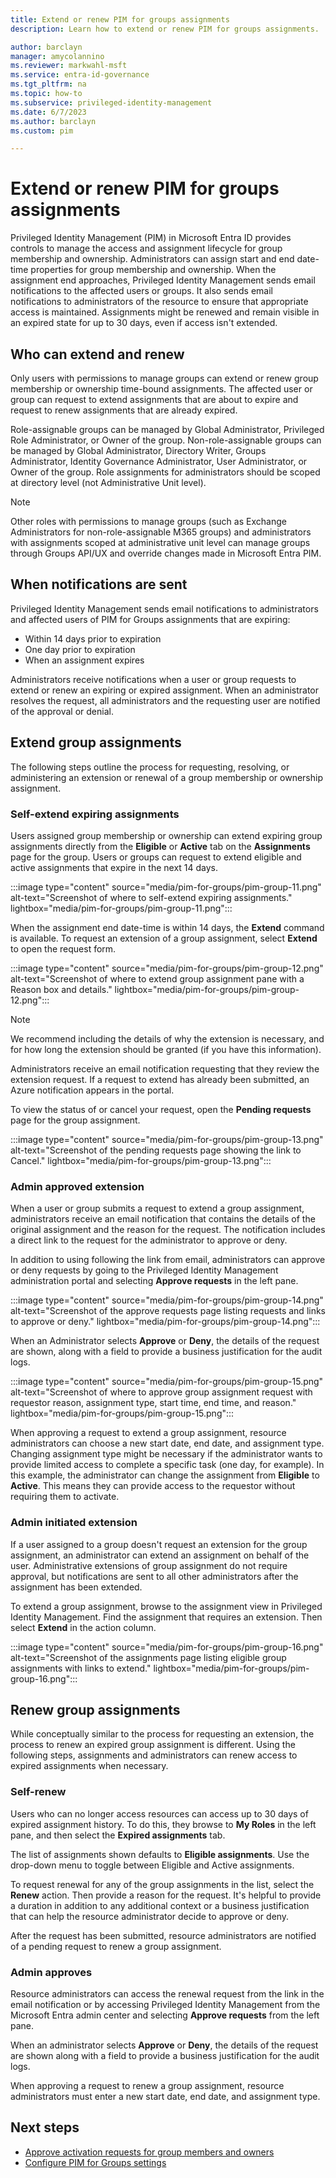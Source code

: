 ```yaml
---
title: Extend or renew PIM for groups assignments
description: Learn how to extend or renew PIM for groups assignments.

author: barclayn
manager: amycolannino
ms.reviewer: markwahl-msft
ms.service: entra-id-governance
ms.tgt_pltfrm: na
ms.topic: how-to
ms.subservice: privileged-identity-management
ms.date: 6/7/2023
ms.author: barclayn
ms.custom: pim

---
```


# Extend or renew PIM for groups assignments 

Privileged Identity Management (PIM) in Microsoft Entra ID provides controls to manage the access and assignment lifecycle for group membership and ownership. Administrators can assign start and end date-time properties for group membership and ownership. When the assignment end approaches, Privileged Identity Management sends email notifications to the affected users or groups. It also sends email notifications to administrators of the resource to ensure that appropriate access is maintained. Assignments might be renewed and remain visible in an expired state for up to 30 days, even if access isn't extended.

## Who can extend and renew

Only users with permissions to manage groups can extend or renew group membership or ownership time-bound assignments. The affected user or group can request to extend assignments that are about to expire and request to renew assignments that are already expired.

Role-assignable groups can be managed by Global Administrator, Privileged Role Administrator, or Owner of the group. Non-role-assignable groups can be managed by Global Administrator, Directory Writer, Groups Administrator, Identity Governance Administrator, User Administrator, or Owner of the group. Role assignments for administrators should be scoped at directory level (not Administrative Unit level). 

> [!NOTE]
> Other roles with permissions to manage groups (such as Exchange Administrators for non-role-assignable M365 groups) and administrators with assignments scoped at administrative unit level can manage groups through Groups API/UX and override changes made in Microsoft Entra PIM.

## When notifications are sent

Privileged Identity Management sends email notifications to administrators and affected users of PIM for Groups assignments that are expiring:

- Within 14 days prior to expiration
- One day prior to expiration
- When an assignment expires

Administrators receive notifications when a user or group requests to extend or renew an expiring or expired assignment. When an administrator resolves the request, all administrators and the requesting user are notified of the approval or denial.

## Extend group assignments

The following steps outline the process for requesting, resolving, or administering an extension or renewal of a group membership or ownership assignment.

### Self-extend expiring assignments

Users assigned group membership or ownership can extend expiring group assignments directly from the **Eligible** or **Active** tab on the **Assignments** page for the group. Users or groups can request to extend eligible and active assignments that expire in the next 14 days.

:::image type="content" source="media/pim-for-groups/pim-group-11.png" alt-text="Screenshot of where to self-extend expiring assignments." lightbox="media/pim-for-groups/pim-group-11.png":::

When the assignment end date-time is within 14 days, the **Extend** command is available. To request an extension of a group assignment, select **Extend** to open the request form.

:::image type="content" source="media/pim-for-groups/pim-group-12.png" alt-text="Screenshot of where to extend group assignment pane with a Reason box and details." lightbox="media/pim-for-groups/pim-group-12.png":::

>[!NOTE]
>We recommend including the details of why the extension is necessary, and for how long the extension should be granted (if you have this information).

Administrators receive an email notification requesting that they review the extension request. If a request to extend has already been submitted, an Azure notification appears in the portal.

To view the status of or cancel your request, open the **Pending requests** page for the group assignment.

:::image type="content" source="media/pim-for-groups/pim-group-13.png" alt-text="Screenshot of the pending requests page showing the link to Cancel." lightbox="media/pim-for-groups/pim-group-13.png":::

### Admin approved extension

When a user or group submits a request to extend a group assignment, administrators receive an email notification that contains the details of the original assignment and the reason for the request. The notification includes a direct link to the request for the administrator to approve or deny.

In addition to using following the link from email, administrators can approve or deny requests by going to the Privileged Identity Management administration portal and selecting **Approve requests** in the left pane.

:::image type="content" source="media/pim-for-groups/pim-group-14.png" alt-text="Screenshot of the approve requests page listing requests and links to approve or deny." lightbox="media/pim-for-groups/pim-group-14.png":::

When an Administrator selects **Approve** or **Deny**, the details of the request are shown, along with a field to provide a business justification for the audit logs.

:::image type="content" source="media/pim-for-groups/pim-group-15.png" alt-text="Screenshot of where to approve group assignment request with requestor reason, assignment type, start time, end time, and reason." lightbox="media/pim-for-groups/pim-group-15.png":::

When approving a request to extend a group assignment, resource administrators can choose a new start date, end date, and assignment type. Changing assignment type might be necessary if the administrator wants to provide limited access to complete a specific task (one day, for example). In this example, the administrator can change the assignment from **Eligible** to **Active**. This means they can provide access to the requestor without requiring them to activate.

### Admin initiated extension

If a user assigned to a group doesn't request an extension for the group assignment, an administrator can extend an assignment on behalf of the user. Administrative extensions of group assignment do not require approval, but notifications are sent to all other administrators after the assignment has been extended.

To extend a group assignment, browse to the assignment view in Privileged Identity Management. Find the assignment that requires an extension. Then select **Extend** in the action column.

:::image type="content" source="media/pim-for-groups/pim-group-16.png" alt-text="Screenshot of the assignments page listing eligible group assignments with links to extend." lightbox="media/pim-for-groups/pim-group-16.png":::

## Renew group assignments

While conceptually similar to the process for requesting an extension, the process to renew an expired group assignment is different. Using the following steps, assignments and administrators can renew access to expired assignments when necessary.

### Self-renew

Users who can no longer access resources can access up to 30 days of expired assignment history. To do this, they browse to **My Roles** in the left pane, and then select the **Expired assignments** tab.

The list of assignments shown defaults to **Eligible assignments**. Use the drop-down menu to toggle between Eligible and Active assignments.

To request renewal for any of the group assignments in the list, select the **Renew** action. Then provide a reason for the request. It's helpful to provide a duration in addition to any additional context or a business justification that can help the resource administrator decide to approve or deny.

After the request has been submitted, resource administrators are notified of a pending request to renew a group assignment.

### Admin approves

Resource administrators can access the renewal request from the link in the email notification or by accessing Privileged Identity Management from the Microsoft Entra admin center and selecting **Approve requests** from the left pane.

When an administrator selects **Approve** or **Deny**, the details of the request are shown along with a field to provide a business justification for the audit logs.

When approving a request to renew a group assignment, resource administrators must enter a new start date, end date, and assignment type.

## Next steps

- [Approve activation requests for group members and owners](groups-approval-workflow.md)
- [Configure PIM for Groups settings](groups-role-settings.md)
